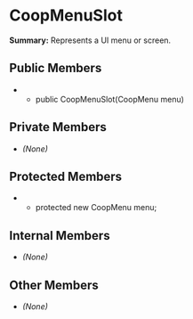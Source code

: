 # CoopMenuSlot

**Summary:** Represents a UI menu or screen.

## Public Members
- - public CoopMenuSlot(CoopMenu menu)

## Private Members
- *(None)*

## Protected Members
- - protected new CoopMenu menu;

## Internal Members
- *(None)*

## Other Members
- *(None)*

